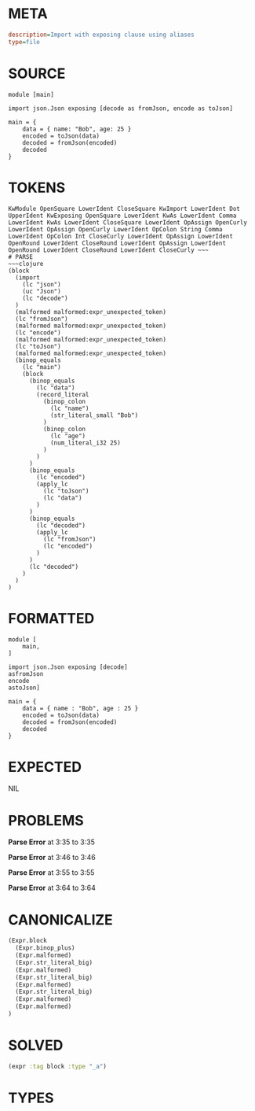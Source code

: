 # META
~~~ini
description=Import with exposing clause using aliases
type=file
~~~
# SOURCE
~~~roc
module [main]

import json.Json exposing [decode as fromJson, encode as toJson]

main = {
	data = { name: "Bob", age: 25 }
	encoded = toJson(data)
	decoded = fromJson(encoded)
	decoded
}
~~~
# TOKENS
~~~text
KwModule OpenSquare LowerIdent CloseSquare KwImport LowerIdent Dot UpperIdent KwExposing OpenSquare LowerIdent KwAs LowerIdent Comma LowerIdent KwAs LowerIdent CloseSquare LowerIdent OpAssign OpenCurly LowerIdent OpAssign OpenCurly LowerIdent OpColon String Comma LowerIdent OpColon Int CloseCurly LowerIdent OpAssign LowerIdent OpenRound LowerIdent CloseRound LowerIdent OpAssign LowerIdent OpenRound LowerIdent CloseRound LowerIdent CloseCurly ~~~
# PARSE
~~~clojure
(block
  (import
    (lc "json")
    (uc "Json")
    (lc "decode")
  )
  (malformed malformed:expr_unexpected_token)
  (lc "fromJson")
  (malformed malformed:expr_unexpected_token)
  (lc "encode")
  (malformed malformed:expr_unexpected_token)
  (lc "toJson")
  (malformed malformed:expr_unexpected_token)
  (binop_equals
    (lc "main")
    (block
      (binop_equals
        (lc "data")
        (record_literal
          (binop_colon
            (lc "name")
            (str_literal_small "Bob")
          )
          (binop_colon
            (lc "age")
            (num_literal_i32 25)
          )
        )
      )
      (binop_equals
        (lc "encoded")
        (apply_lc
          (lc "toJson")
          (lc "data")
        )
      )
      (binop_equals
        (lc "decoded")
        (apply_lc
          (lc "fromJson")
          (lc "encoded")
        )
      )
      (lc "decoded")
    )
  )
)
~~~
# FORMATTED
~~~roc
module [
	main,
]

import json.Json exposing [decode]
asfromJson
encode
astoJson]

main = {
	data = { name : "Bob", age : 25 }
	encoded = toJson(data)
	decoded = fromJson(encoded)
	decoded
}
~~~
# EXPECTED
NIL
# PROBLEMS
**Parse Error**
at 3:35 to 3:35

**Parse Error**
at 3:46 to 3:46

**Parse Error**
at 3:55 to 3:55

**Parse Error**
at 3:64 to 3:64

# CANONICALIZE
~~~clojure
(Expr.block
  (Expr.binop_plus)
  (Expr.malformed)
  (Expr.str_literal_big)
  (Expr.malformed)
  (Expr.str_literal_big)
  (Expr.malformed)
  (Expr.str_literal_big)
  (Expr.malformed)
  (Expr.malformed)
)
~~~
# SOLVED
~~~clojure
(expr :tag block :type "_a")
~~~
# TYPES
~~~roc
~~~
